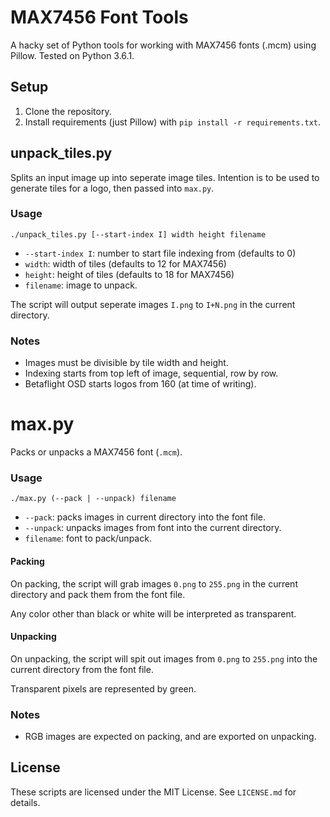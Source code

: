 # MAX7456 Font Tools

A hacky set of Python tools for working with MAX7456 fonts (.mcm) using Pillow.
Tested on Python 3.6.1.

## Setup

1. Clone the repository.
2. Install requirements (just Pillow) with `pip install -r requirements.txt`.

## unpack_tiles.py

Splits an input image up into seperate image tiles. Intention is to be used to
generate tiles for a logo, then passed into `max.py`.

### Usage

`./unpack_tiles.py [--start-index I] width height filename`

- `--start-index I`: number to start file indexing from (defaults to 0)
- `width`: width of tiles (defaults to 12 for MAX7456)
- `height`: height of tiles (defaults to 18 for MAX7456)
- `filename`: image to unpack.

The script will output seperate images `I.png` to `I+N.png` in the current
directory.

### Notes

- Images must be divisible by tile width and height.
- Indexing starts from top left of image, sequential, row by row.
- Betaflight OSD starts logos from 160 (at time of writing).

# max.py

Packs or unpacks a MAX7456 font (`.mcm`).

### Usage

`./max.py (--pack | --unpack) filename`

- `--pack`: packs images in current directory into the font file.
- `--unpack`: unpacks images from font into the current directory.
- `filename`: font to pack/unpack.

#### Packing

On packing, the script will grab images `0.png` to `255.png` in the current
directory and pack them from the font file.

Any color other than black or white will be interpreted as transparent.

#### Unpacking

On unpacking, the script will spit out images from `0.png` to `255.png` into
the current directory from the font file.

Transparent pixels are represented by green.

### Notes

- RGB images are expected on packing, and are exported on unpacking.

## License

These scripts are licensed under the MIT License. See `LICENSE.md` for details.

